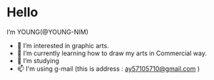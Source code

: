 # Hello
I’m YOUNG(@YOUNG-NIM) 



- 👀 I’m interested in graphic arts.
- 🌱 I’m currently learning how to draw my arts in Commercial way.
- 💞️ I’m studying 
- 📫 I'm using g-mail (this is address : ay57105710@gmail.com )

<!---
YOUNG-NIM/YOUNG-NIM is a ✨ special ✨ repository because its `README.md` (this file) appears on your GitHub profile.
You can click the Preview link to take a look at your changes.
--->

